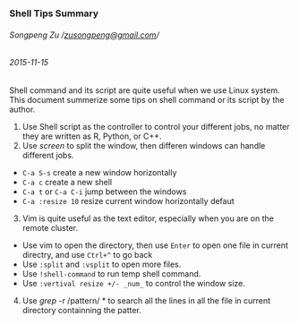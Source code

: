 ### Shell Tips Summary
###### Songpeng Zu /zusongpeng@gmail.com/
###### 2015-11-15

Shell command and its script are quite useful when we use Linux system. This document summerize some tips on shell command or its script by the author.  

1. Use Shell script as the controller to control your different jobs, no matter they are written as R, Python, or C++.  
2. Use _screen_ to split the window, then differen windows can handle different jobs.  
  * ```C-a S-s``` create a new window horizontally
  * ```C-a c``` create a new shell
  * ```C-a t``` or ```C-a C-i``` jump between the windows
  * ```C-a :resize 10``` resize current window horizontally defaut  
3. Vim is quite useful as the text editor, especially when you are on the remote cluster.   
  * Use vim to open the directory, then use ```Enter``` to open one file in current directry, and use ```Ctrl+^``` to go back   
  * Use ```:split``` and ```:vsplit``` to open more files.
  * Use ```!shell-command``` to run temp shell command.
  * Use ```:vertival resize +/- _num_```  to control the window size.
4. Use _grep_ -r /pattern/ * to search all the lines in all the file in current directory containning the patter.  
